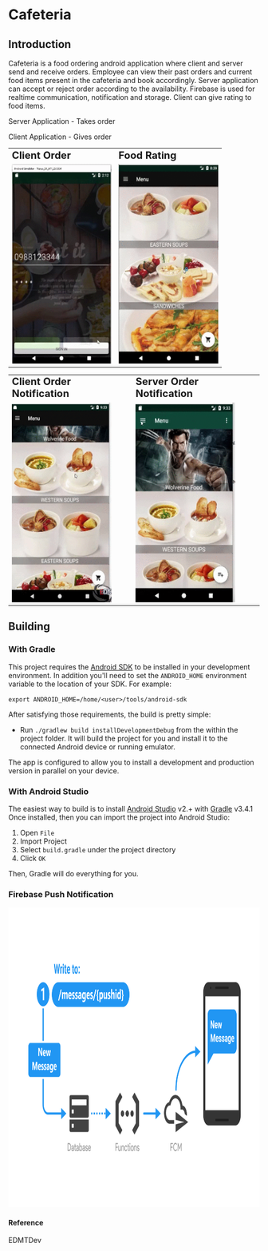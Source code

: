 # Cafeteria

## Introduction

Cafeteria is a food ordering android application where client and server send and receive orders. Employee can view their past orders and current food items present in the cafeteria and book accordingly. Server application can accept or reject order according to the availability. Firebase is used for realtime communication, notification and storage.
Client can give rating to food items.

Server Application - Takes order 

Client Application - Gives order


<table border="0" align="center">
 <tr>
    <td><b style="font-size:20px">Client Order</b></td>
    <td><b style="font-size:20px">Food Rating</b></td>
 </tr>
 <tr>
    <td><img src="./resource/Food_place_order_client.gif" alt="Size Limit CLI" width="200" height="400"></td>
    <td><img src="./resource/food_rating.gif" alt="Size Limit CLI" width="200" height="400"></td>
 </tr>
</table>


<table border="0">
 <tr>
    <td><b style="font-size:20px">Client Order Notification</b></td>
    <td><b style="font-size:20px">Server Order Notification</b></td>
 </tr>
 <tr>
    <td><img src="./resource/client_order_manage.gif" alt="Size Limit CLI" width="200" height="400"> </td>
    <td><img src="./resource/server_order_manage.gif" alt="Size Limit CLI" width="200" height="400"></td>
 </tr>
</table>

## Building

### With Gradle

This project requires the [Android SDK](http://developer.android.com/sdk/index.html)
to be installed in your development environment. In addition you'll need to set
the `ANDROID_HOME` environment variable to the location of your SDK. For example:

    export ANDROID_HOME=/home/<user>/tools/android-sdk

After satisfying those requirements, the build is pretty simple:

* Run `./gradlew build installDevelopmentDebug` from the within the project folder.
It will build the project for you and install it to the connected Android device or running emulator.

The app is configured to allow you to install a development and production version in parallel on your device.

### With Android Studio
The easiest way to build is to install [Android Studio](https://developer.android.com/sdk/index.html) v2.+
with [Gradle](https://www.gradle.org/) v3.4.1
Once installed, then you can import the project into Android Studio:

1. Open `File`
2. Import Project
3. Select `build.gradle` under the project directory
4. Click `OK`

Then, Gradle will do everything for you.


### Firebase Push Notification
<p align="center">
  <img src="./resource/Push_Notification.png" alt="Push Notification" width="1000" height="600">
</p>

#### Reference
EDMTDev
